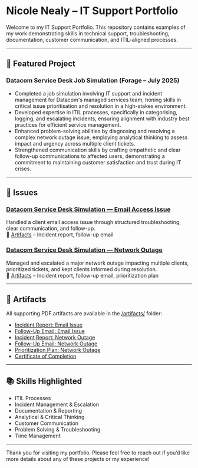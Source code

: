 # Nicole Nealy – IT Support Portfolio

Welcome to my IT Support Portfolio. This repository contains examples of my work demonstrating skills in technical support, troubleshooting, documentation, customer communication, and ITIL-aligned processes.

---

## 🌟 Featured Project
### Datacom Service Desk Job Simulation (Forage – July 2025)

- Completed a job simulation involving IT support and incident management for Datacom's managed services team, honing skills in critical issue prioritisation and resolution in a high-stakes environment.
- Developed expertise in ITIL processes, specifically in categorising, logging, and escalating incidents, ensuring alignment with industry best practices for efficient service management.
- Enhanced problem-solving abilities by diagnosing and resolving a complex network outage issue, employing analytical thinking to assess impact and urgency across multiple client tickets.
- Strengthened communication skills by crafting empathetic and clear follow-up communications to affected users, demonstrating a commitment to maintaining customer satisfaction and trust during IT crises.

---

## 📄 Issues

### [Datacom Service Desk Simulation — Email Access Issue](./projects/Datacom_Email_Issue/)
Handled a client email access issue through structured troubleshooting, clear communication, and follow-up.  
🔗 [Artifacts](./artifacts/) – Incident report, follow-up email

### [Datacom Service Desk Simulation — Network Outage](./projects/Datacom_Network_Outage/)
Managed and escalated a major network outage impacting multiple clients, prioritized tickets, and kept clients informed during resolution.  
🔗 [Artifacts](./artifacts/) – Incident report, follow-up email, prioritization plan

---

## 📁 Artifacts
All supporting PDF artifacts are available in the [/artifacts/](./artifacts/) folder:

- [Incident Report: Email Issue](./artifacts/Datacom_Email_Incident_Report.pdf)
- [Follow-Up Email: Email Issue](./artifacts/Datacom_Email_FollowUp_Email.pdf)
- [Incident Report: Network Outage](./artifacts/Datacom_Network_Incident_Report.pdf)
- [Follow-Up Email: Network Outage](./artifacts/Datacom_Network_FollowUp_Email.pdf)
- [Prioritization Plan: Network Outage](./artifacts/Datacom_Network_Outage_Prioritization_Plan.pdf)
- [Certificate of Completion](./artifacts/Datacom_Certificate.pdf)

---

## 📚 Skills Highlighted
- ITIL Processes
- Incident Management & Escalation
- Documentation & Reporting
- Analytical & Critical Thinking
- Customer Communication
- Problem Solving & Troubleshooting
- Time Management

---

Thank you for visiting my portfolio. Please feel free to reach out if you’d like more details about any of these projects or my experience!
